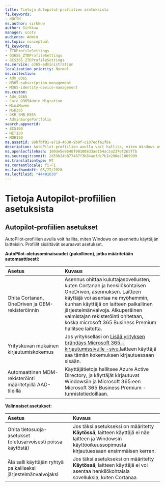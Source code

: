 ```yaml
---
title: Tietoja Autopilot-profiilien asetuksista
f1.keywords:
- NOCSH
ms.author: sirkkuw
author: Sirkkuw
manager: scotv
audience: Admin
ms.topic: conceptual
f1_keywords:
- ZTDProfileSettings
- O365E_ZTDProfileSettings
- BCS365_ZTDProfileSettings
ms.service: o365-administration
localization_priority: Normal
ms.collection:
- Adm_O365
- M365-subscription-management
- M365-identity-device-management
ms.custom:
- Adm_O365
- Core_O365Admin_Migration
- MiniMaven
- MSB365
- OKR_SMB_M365
- AdminSurgePortfolio
search.appverid:
- BCS160
- MET150
- MOE150
ms.assetid: 99bfbf81-e719-4630-9b0f-c187edfa1f8a
description: AutoPilot-profiilien avulla voit hallita, miten Windows asennetaan käyttäjän laitteisiin. Profiilit sisältävät oletus- ja valinnaisia asetuksia, kuten Cortanan asennuksen ohituksen.
ms.openlocfilehash: 100de5e9548f901008d3ae154ac5a237ef265ffb
ms.sourcegitcommit: 2d59b24b877487f3b84aefdc7b1e200a21009999
ms.translationtype: MT
ms.contentlocale: fi-FI
ms.lasthandoff: 05/27/2020
ms.locfileid: "44401030"
---
```

# <a name="about-autopilot-profile-settings"></a>Tietoja Autopilot-profiilien asetuksista

## <a name="autopilot-profile-settings"></a>Autopilot-profiilien asetukset

AutoPilot-profiilien avulla voit hallita, miten Windows on asennettu käyttäjän laitteisiin. Profiilit sisältävät seuraavat asetukset.
  
 **AutoPilot-oletusominaisuudet (pakollinen), jotka määritetään automaattisesti:**
  
|**Asetus**|**Kuvaus**|
|:-----|:-----|
|Ohita Cortanan, OneDriven ja OEM-rekisteröinnin  <br/> |Asennus ohittaa kuluttajasovellusten, kuten Cortanan ja henkilökohtaisen OneDriven, asennuksen. Laitteen käyttäjä voi asentaa ne myöhemmin, kunhan käyttäjä on laitteen paikallinen järjestelmänvalvoja. Alkuperäinen valmistajan rekisteröinti ohitetaan, koska microsoft 365 Business Premium hallitsee laitetta.  <br/> |
|Yrityskuvan mukainen kirjautumiskokemus  <br/> |Jos yritykselläsi on [Lisää yrityksen brändäys Microsoft 365 -kirjautumissivulle -sivu,](https://docs.microsoft.com/microsoft-365/admin/setup/customize-sign-in-page)laitteen käyttäjä saa tämän kokemuksen kirjautuessaan sisään.  <br/> |
|Automaattinen MDM-rekisteröinti määritetyillä AAD-tileillä  <br/> |Käyttäjätietoja hallitsee Azure Active Directory, ja käyttäjät kirjautuvat Windowsiin ja Microsoft 365:een Microsoft 365 Business Premium -tunnistetiedoillaan.  <br/> |
   
 **Valinnaiset asetukset:**
  
|**Asetus**|**Kuvaus**|
|:-----|:-----|
|Ohita tietosuoja-asetukset (oletusarvoisesti poissa käytöstä)  <br/> |Jos täksi asetukseksi on määritetty **Käytössä**, laitteen käyttäjä ei näe laitteen ja Windowsin käyttöoikeussopimusta kirjautuessaan ensimmäisen kerran.  <br/> |
|Älä salli käyttäjän ryhtyä paikalliseksi järjestelmänvalvojaksi  <br/> |Jos täksi asetukseksi on määritetty **Käytössä**, laitteen käyttäjä ei voi asentaa henkilökohtaisia sovelluksia, kuten Cortanaa.<br/> |
   
